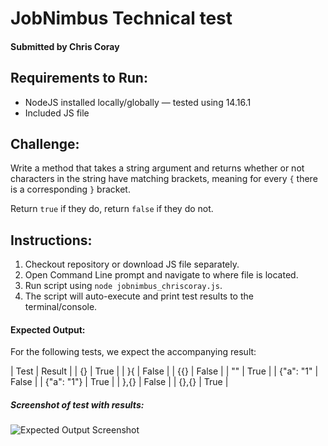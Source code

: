 # JobNimbus Technical test

#### Submitted by Chris Coray

## Requirements to Run:

- NodeJS installed locally/globally &mdash; tested using 14.16.1</li>
- Included JS file

## Challenge:

Write a method that takes a string argument and returns whether or not characters in the string have matching brackets, meaning for every `{` there is a corresponding `}` bracket.

Return `true` if they do, return `false` if they do not.

## Instructions:

1. Checkout repository or download JS file separately.
2. Open Command Line prompt and navigate to where file is located.
3. Run script using `node jobnimbus_chriscoray.js`.
4. The script will auto-execute and print test results to the terminal/console.

#### Expected Output:

For the following tests, we expect the accompanying result:

| Test | Result |
| {} | True |
| }{ | False |
| {{} | False |
| "" | True |
| {"a": "1" | False |
| {"a": "1"} | True |
| },{} | False |
| {},{} | True |

##### Screenshot of test with results:

![Expected Output Screenshot](https://github.com/ChrisLCoray/job-nimbus-test/blob/main/test_image.png)
